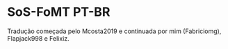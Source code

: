 # SoS-FoMT PT-BR
Tradução começada pelo Mcosta2019 e continuada por mim (Fabriciomg), Flapjack998 e Felixiz.
